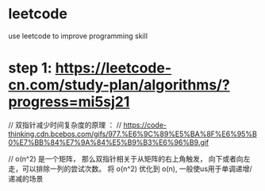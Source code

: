 # leetcode

use leetcode to improve programming skill

# step 1: <https://leetcode-cn.com/study-plan/algorithms/?progress=mi5sj21>

// 双指针减少时间复杂度的原理 ： // <https://code-thinking.cdn.bcebos.com/gifs/977.%E6%9C%89%E5%BA%8F%E6%95%B0%E7%BB%84%E7%9A%84%E5%B9%B3%E6%96%B9.gif>

// o(n^2) 是一个矩阵， 那么双指针相关于从矩阵的右上角触发， 向下或者向左走，可以排除一列的尝试次数。 将 o(n^2)  优化到 o(n), 一般使us用于单调递增/递减的场景
